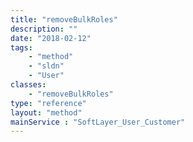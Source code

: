 ```yaml
---
title: "removeBulkRoles"
description: ""
date: "2018-02-12"
tags:
    - "method"
    - "sldn"
    - "User"
classes:
    - "removeBulkRoles"
type: "reference"
layout: "method"
mainService : "SoftLayer_User_Customer"
---
```

